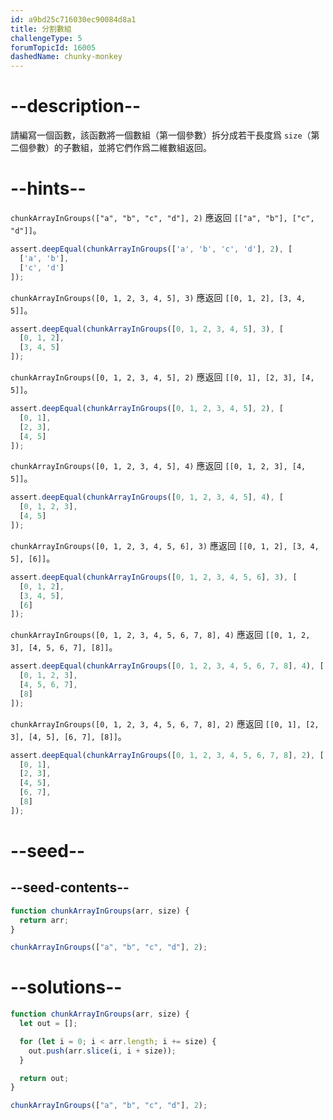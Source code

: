 ```yaml
---
id: a9bd25c716030ec90084d8a1
title: 分割數組
challengeType: 5
forumTopicId: 16005
dashedName: chunky-monkey
---
```


# --description--

請編寫一個函數，該函數將一個數組（第一個參數）拆分成若干長度爲 `size`（第二個參數）的子數組，並將它們作爲二維數組返回。

# --hints--

`chunkArrayInGroups(["a", "b", "c", "d"], 2)` 應返回 `[["a", "b"], ["c", "d"]]`。

```js
assert.deepEqual(chunkArrayInGroups(['a', 'b', 'c', 'd'], 2), [
  ['a', 'b'],
  ['c', 'd']
]);
```

`chunkArrayInGroups([0, 1, 2, 3, 4, 5], 3)` 應返回 `[[0, 1, 2], [3, 4, 5]]`。

```js
assert.deepEqual(chunkArrayInGroups([0, 1, 2, 3, 4, 5], 3), [
  [0, 1, 2],
  [3, 4, 5]
]);
```

`chunkArrayInGroups([0, 1, 2, 3, 4, 5], 2)` 應返回 `[[0, 1], [2, 3], [4, 5]]`。

```js
assert.deepEqual(chunkArrayInGroups([0, 1, 2, 3, 4, 5], 2), [
  [0, 1],
  [2, 3],
  [4, 5]
]);
```

`chunkArrayInGroups([0, 1, 2, 3, 4, 5], 4)` 應返回 `[[0, 1, 2, 3], [4, 5]]`。

```js
assert.deepEqual(chunkArrayInGroups([0, 1, 2, 3, 4, 5], 4), [
  [0, 1, 2, 3],
  [4, 5]
]);
```

`chunkArrayInGroups([0, 1, 2, 3, 4, 5, 6], 3)` 應返回 `[[0, 1, 2], [3, 4, 5], [6]]`。

```js
assert.deepEqual(chunkArrayInGroups([0, 1, 2, 3, 4, 5, 6], 3), [
  [0, 1, 2],
  [3, 4, 5],
  [6]
]);
```

`chunkArrayInGroups([0, 1, 2, 3, 4, 5, 6, 7, 8], 4)` 應返回 `[[0, 1, 2, 3], [4, 5, 6, 7], [8]]`。

```js
assert.deepEqual(chunkArrayInGroups([0, 1, 2, 3, 4, 5, 6, 7, 8], 4), [
  [0, 1, 2, 3],
  [4, 5, 6, 7],
  [8]
]);
```

`chunkArrayInGroups([0, 1, 2, 3, 4, 5, 6, 7, 8], 2)` 應返回 `[[0, 1], [2, 3], [4, 5], [6, 7], [8]]`。

```js
assert.deepEqual(chunkArrayInGroups([0, 1, 2, 3, 4, 5, 6, 7, 8], 2), [
  [0, 1],
  [2, 3],
  [4, 5],
  [6, 7],
  [8]
]);
```

# --seed--

## --seed-contents--

```js
function chunkArrayInGroups(arr, size) {
  return arr;
}

chunkArrayInGroups(["a", "b", "c", "d"], 2);
```

# --solutions--

```js
function chunkArrayInGroups(arr, size) {
  let out = [];

  for (let i = 0; i < arr.length; i += size) {
    out.push(arr.slice(i, i + size));
  }

  return out;
}

chunkArrayInGroups(["a", "b", "c", "d"], 2);
```
